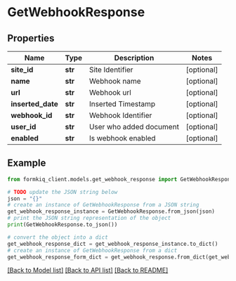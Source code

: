 # GetWebhookResponse


## Properties

Name | Type | Description | Notes
------------ | ------------- | ------------- | -------------
**site_id** | **str** | Site Identifier | [optional] 
**name** | **str** | Webhook name | [optional] 
**url** | **str** | Webhook url | [optional] 
**inserted_date** | **str** | Inserted Timestamp | [optional] 
**webhook_id** | **str** | Webhook Identifier | [optional] 
**user_id** | **str** | User who added document | [optional] 
**enabled** | **str** | Is webhook enabled | [optional] 

## Example

```python
from formkiq_client.models.get_webhook_response import GetWebhookResponse

# TODO update the JSON string below
json = "{}"
# create an instance of GetWebhookResponse from a JSON string
get_webhook_response_instance = GetWebhookResponse.from_json(json)
# print the JSON string representation of the object
print(GetWebhookResponse.to_json())

# convert the object into a dict
get_webhook_response_dict = get_webhook_response_instance.to_dict()
# create an instance of GetWebhookResponse from a dict
get_webhook_response_form_dict = get_webhook_response.from_dict(get_webhook_response_dict)
```
[[Back to Model list]](../README.md#documentation-for-models) [[Back to API list]](../README.md#documentation-for-api-endpoints) [[Back to README]](../README.md)


